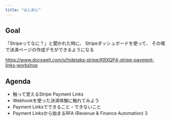 ```yaml
---
title: "はじめに"
---
```


## Goal
「Stripeってなに？」と聞かれた時に、 Stripeダッシュボードを使って、 その場で決済ページの作成デモができるようになる

https://www.docswell.com/s/hidetaka-stripe/KRXQP4-stripe-payment-links-workshop



## Agenda 
* 触って覚えるStripe Payment Links 
* Webhookを使った決済体験に触れてみよう 
* Payment Linksでできること・できないこと 
* Payment Linksから始まるRFA (Revenue & Finance Automation) 3